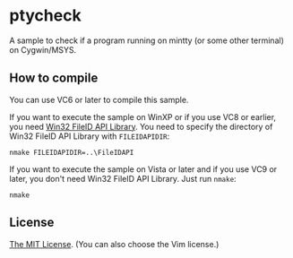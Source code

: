 # ptycheck
A sample to check if a program running on mintty (or some other terminal) on Cygwin/MSYS.


## How to compile

You can use VC6 or later to compile this sample.

If you want to execute the sample on WinXP or if you use VC8 or earlier, you need [Win32 FileID API Library](http://www.microsoft.com/en-us/download/details.aspx?id=22599).
You need to specify the directory of Win32 FileID API Library with `FILEIDAPIDIR`:

```
nmake FILEIDAPIDIR=..\FileIDAPI
```

If you want to execute the sample on Vista or later and if you use VC9 or later, you don't need Win32 FileID API Library. Just run `nmake`:

```
nmake
```


## License

[The MIT License](LICENSE). (You can also choose the Vim license.)
